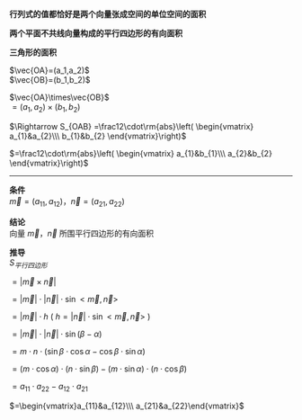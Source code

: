 **行列式的值都恰好是两个向量张成空间的单位空间的面积**  
  
**两个平面不共线向量构成的平行四边形的有向面积**  
  
**三角形的面积**  
  
$\vec{OA}=(a_1,a_2)$  
$\vec{OB}=(b_1,b_2)$  
  
$\vec{OA}\times\vec{OB}$  
$=(a_1,a_2)\times(b_1,b_2)$  
  
$\Rightarrow S_{OAB}  
=\frac12\cdot\rm{abs}\left(  
\begin{vmatrix}  
a_{1}&a_{2}\\\  
b_{1}&b_{2}  
\end{vmatrix}\right)$  
  
$=\frac12\cdot\rm{abs}\left(  
\begin{vmatrix}  
a_{1}&b_{1}\\\  
a_{2}&b_{2}  
\end{vmatrix}\right)$  
  
---  
**条件**  
$\vec m=(a_{11},a_{12})，\vec n=(a_{21},a_{22})$  
  
**结论**  
向量 $\vec m，\vec n$ 所围平行四边形的有向面积  
  
**推导**  
$S_{平行四边形}$  
  
$=|\vec m\times\vec n|$  
  
$=|\vec m|\cdot|\vec n|\cdot\sin<\vec m,\vec n>$  
  
$=|\vec m|\cdot h$  ( $h=|\vec n|\cdot\sin<\vec m,\vec n>$ )  
  
$=|\vec m|\cdot|\vec n|\cdot\sin(\beta-\alpha)$  
  
$=m\cdot n\cdot(\sin\beta\cdot\cos\alpha  
-\cos\beta\cdot\sin\alpha)$  
  
$=(m\cdot\cos\alpha)\cdot(n\cdot\sin\beta)  
-(m\cdot\sin\alpha)\cdot(n\cdot\cos\beta)$  
  
$=a_{11}\cdot a_{22}-a_{12}\cdot a_{21}$  
  
$=\begin{vmatrix}a_{11}&a_{12}\\\ a_{21}&a_{22}\end{vmatrix}$  
